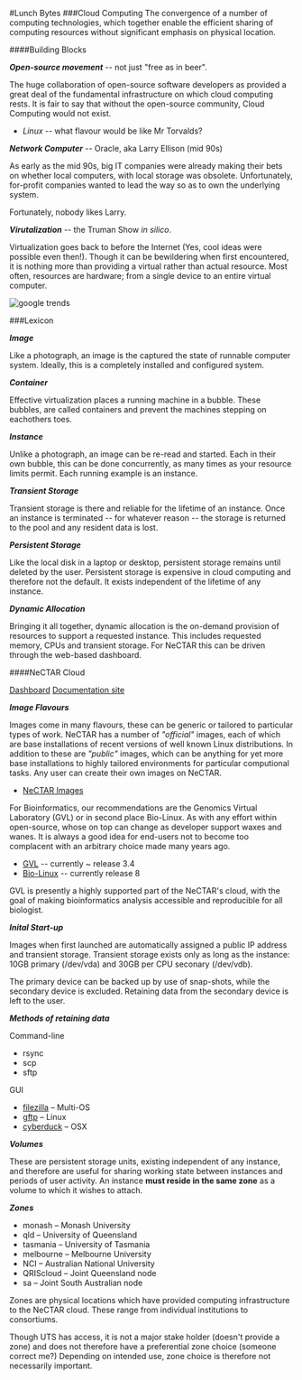 #Lunch Bytes
###Cloud Computing
The convergence of a number of computing technologies, which together enable the efficient sharing of computing resources without significant emphasis on physical location.

####Building Blocks

***Open-source movement*** -- not just "free as in beer".

 The huge collaboration of open-source software developers as provided a great deal of the fundamental infrastructure on which cloud computing rests. It is fair to say that without the open-source community, Cloud Computing would not exist.
- *Linux* -- what flavour would be like Mr Torvalds?

***Network Computer*** -- Oracle, aka Larry Ellison (mid 90s)

As early as the mid 90s, big IT companies were already making their bets on whether local computers, with local storage was obsolete. Unfortunately, for-profit companies wanted to lead the way so as to own the underlying system.

Fortunately, nobody likes Larry.

***Virutalization*** -- the Truman Show *in silico*.

Virtualization goes back to before the Internet (Yes, cool ideas were possible even then!). Though it can be bewildering when first encountered, it is nothing more than providing a virtual rather than actual resource. Most often, resources are hardware; from a single device to an entire virtual computer.

![google trends](https://drive.google.com/file/d/0B5E21pJ7VsRVN1F0clZSQzIyZzg/view?usp=sharing)

###Lexicon

***Image***

Like a photograph, an image is the captured the state of runnable computer system. Ideally, this is a completely installed and configured system.


***Container***

Effective virtualization places a running machine in a bubble. These bubbles, are called containers and prevent the machines stepping on eachothers toes.

***Instance***

Unlike a photograph, an image can be re-read and started. Each in their own bubble, this can be done concurrently, as many times as your resource limits permit. Each running example is an instance.

***Transient Storage***

Transient storage is there and reliable for the lifetime of an instance. Once an instance is terminated -- for whatever reason -- the storage is returned to the pool and any resident data is lost.

***Persistent Storage***

Like the local disk in a laptop or desktop, persistent storage remains until deleted by the user. Persistent storage is expensive in cloud computing and therefore not the default. It exists independent of the lifetime of any instance.

***Dynamic Allocation***

Bringing it all together, dynamic allocation is the on-demand provision of resources to support a requested instance. This includes requested memory, CPUs and transient storage. For NeCTAR this can be driven through the web-based dashboard.

####NeCTAR Cloud

[Dashboard](https://dashboard.rc.nectar.org.au/)
[Documentation site](https://support.rc.nectar.org.au/docs/)

***Image Flavours***

Images come in many flavours, these can be generic or tailored to particular types of work. NeCTAR has a number of _"official"_ images, each of which are base installations of recent versions of well known Linux distributions. In addition to these are _"public"_ images, which can be anything for yet more base installations to highly tailored environments for particular computional tasks. Any user can create their own images on NeCTAR.

- [NeCTAR Images](https://dashboard.rc.nectar.org.au/project/images/)

For Bioinformatics, our recommendations are the Genomics Virtual Laboratory (GVL) or in second place Bio-Linux. As with any effort within open-source, whose on top can change as developer support waxes and wanes. It is always a good idea for end-users not to become too complacent with an arbitrary choice made many years ago.

- [GVL](https://genome.edu.au/wiki/GVL) -- currently ~ release 3.4
- [Bio-Linux](http://environmentalomics.org/bio-linux/) -- currently release 8

GVL is presently a highly supported part of the NeCTAR's cloud, with the goal of making bioinformatics analysis accessible and reproducible for all biologist.

***Inital Start-up***

Images when first launched are automatically assigned a public IP address and transient storage. Transient storage exists only as long as the instance: 10GB primary (/dev/vda) and 30GB per CPU seconary (/dev/vdb). 

The primary device can be backed up by use of snap-shots, while the secondary device is excluded. Retaining data from the secondary device is left to the user.

***Methods of retaining data***

Command-line
- rsync
- scp
- sftp
 
GUI
- [filezilla](https://wiki.filezilla-project.org/Main_Page) – Multi-OS
- [gftp](http://gftp.seul.org/) – Linux
- [cyberduck](https://cyberduck.io/?l=en) – OSX


***Volumes***

These are persistent storage units, existing independent of any instance, and therefore are useful for sharing working state between instances and periods of user activity. An instance **must reside in the same zone** as a volume to which it wishes to attach.

***Zones***

- monash – Monash University
- qld – University of Queensland
- tasmania – University of Tasmania
- melbourne – Melbourne University
- NCI – Australian National University
- QRIScloud – Joint Queensland node
- sa – Joint South Australian node

Zones are physical locations which have provided computing infrastructure to the NeCTAR cloud. These range from individual institutions to consortiums.

Though UTS has access, it is not a major stake holder (doesn't provide a zone) and does not therefore have a preferential zone choice (someone correct me?) Depending on intended use, zone choice is therefore not necessarily important.



